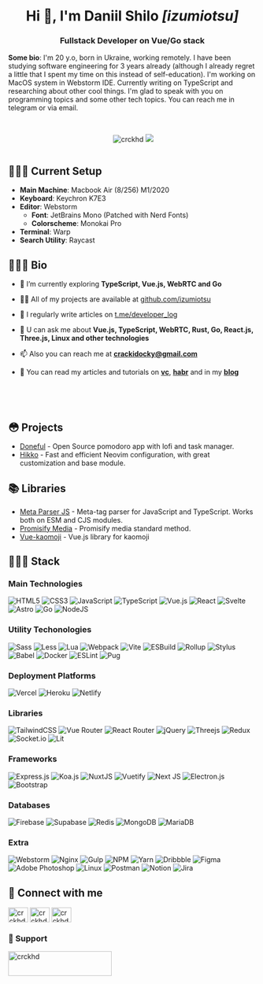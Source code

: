 <h1 align="center">Hi 👋, I'm Daniil Shilo <em>[izumiotsu]</em></h1>
<h3 align="center">Fullstack Developer on Vue/Go stack</h3>

**Some bio**: I'm 20 y.o, born in Ukraine, working remotely. I have been studying software engineering for 3 years already (although I already regret a little that I spent my time on this instead of self-education). I'm working on MacOS system in Webstorm IDE. Currently writing on TypeScript and researching about other cool things. I'm glad to speak with you on programming topics and some other tech topics. You can reach me in telegram or via email.

<br>

<p align="center">
<img src="https://www.codewars.com/users/crackidocky/badges/micro" alt=""/>
<img src="https://komarev.com/ghpvc/?username=crckhd&label=Views&color=43de70&style=flat" alt="crckhd" />
<img src="https://img.shields.io/badge/dynamic/json?style=flat&labelColor=black&color=%23ffa116&label=Solved&query=solvedOverTotal&url=https%3A%2F%2Fleetcode-badge.vercel.app%2Fapi%2Fusers%2Fcrackidocky&logo=leetcode&logoColor=green" />
</p>

<p align="center">
  <img src="https://github-readme-stats.vercel.app/api?username=izumiotsu" alt="">
</p>

## 👨🏻‍💻 Current Setup
* **Main Machine**: Macbook Air (8/256) M1/2020
* **Keyboard**: Keychron K7E3
* **Editor**: Webstorm
  * **Font**: JetBrains Mono (Patched with Nerd Fonts)
  * **Colorscheme**: Monokai Pro
* **Terminal**: Warp
* **Search Utility**: Raycast

## 💁🏻‍♂️ Bio

- 🌱 I’m currently exploring **TypeScript, Vue.js, WebRTC and Go**

- 👨‍💻 All of my projects are available at [github.com/izumiotsu](https://github.com/izumiotsu)

- 📝 I regularly write articles on [t.me/developer_log](https://t.me/developer_log)

- 💬 U can ask me about **Vue.js, TypeScript, WebRTC, Rust, Go, React.js, Three.js, Linux and other technologies**

- 📫 Also you can reach me at **crackidocky@gmail.com**

- 🔗 You can read my articles and tutorials on **[vc](https://vc.ru/u/1178100-daniil-shilo)**, **[habr](https://habr.com/ru/users/crackidocky/posts/)** and in my **[blog](https://izumiotsu.vercel.app)**

<br>
<br>

<p align="center">
  <img src="https://github-readme-stats.vercel.app/api/top-langs/?username=izumiotsu&layout=compact" alt="">
</p>

## 😳 Projects
- [Doneful](https://github.com/crackidocky/doneful) - Open Source pomodoro app with lofi and task manager.
- [Hikko](https://github.com/crackidocky/hikko) - Fast and efficient Neovim configuration, with great customization and base module.

## 📚 Libraries
- [Meta Parser JS](https://gitlab.com/izumiotsu/meta-scrapper) - Meta-tag parser for JavaScript and TypeScript. Works both on ESM and CJS modules.
- [Promisify Media](https://gitlab.com/izumiotsu/promisify-media) - Promisify media standard method.
- [Vue-kaomoji](https://gitlab.com/izumiotsu/vue-kaomoji) - Vue.js library for kaomoji

## 🙋🏻‍♂️ Stack

### Main Technologies
![HTML5](https://img.shields.io/badge/HTML5-%23E34F26.svg?style=plastic&logo=html5&logoColor=white)
![CSS3](https://img.shields.io/badge/CSS3-%231572B6.svg?style=plastic&logo=css3&logoColor=white)
![JavaScript](https://img.shields.io/badge/Javascript-%23323330.svg?style=plastic&logo=javascript&logoColor=%23F7DF1E)
![TypeScript](https://img.shields.io/badge/Typescript-%23007ACC.svg?style=plastic&logo=typescript&logoColor=white)
![Vue.js](https://img.shields.io/badge/Vue.js-%2335495e.svg?style=plastic&logo=vuedotjs&logoColor=%234FC08D)
![React](https://img.shields.io/badge/React-%2320232a.svg?style=plastic&logo=react&logoColor=%2361DAFB)
![Svelte](https://img.shields.io/badge/Svelte-%23f1413d.svg?style=plastic&logo=svelte&logoColor=white)
![Astro](https://img.shields.io/badge/Astro-242424?style=plastic&logo=astro)
![Go](https://img.shields.io/badge/Go-%2300ADD8.svg?style=plastic&logo=go&logoColor=white)
![NodeJS](https://img.shields.io/badge/Node.js-6DA55F?style=plastic&logo=node.js&logoColor=white)

### Utility Techonologies
![Sass](https://img.shields.io/badge/Sass-hotpink.svg?style=plastic&logo=Sass&logoColor=white)
![Less](https://img.shields.io/badge/Less-2B4C80?style=plastic&logo=Less&logoColor=white)
![Lua](https://img.shields.io/badge/Lua-%232C2D72.svg?style=plastic&logo=Lua&logoColor=white)
![Webpack](https://img.shields.io/badge/Webpack-%238DD6F9.svg?style=plastic&logo=Webpack&logoColor=black)
![Vite](https://img.shields.io/badge/Vite-white?style=plastic&logo=vite&logoColor=yellow)
![ESBuild](https://img.shields.io/badge/ESBuild-yellow?style=plastic&logo=esbuild&logoColor=black)
![Rollup](https://img.shields.io/badge/Rollup-white?style=plastic&logo=rollup.js)
![Stylus](https://img.shields.io/badge/Stylus-%23ff6347.svg?style=plastic&logo=Stylus&logoColor=white)
![Babel](https://img.shields.io/badge/Babel-F9DC3e?style=plastic&logo=babel&logoColor=black)
![Docker](https://img.shields.io/badge/Docker-%230db7ed.svg?style=plastic&logo=docker&logoColor=white)
![ESLint](https://img.shields.io/badge/ESLint-4B3263?style=plastic&logo=eslint&logoColor=white)
![Pug](https://img.shields.io/badge/Pug-FFF?style=plastic&logo=pug&logoColor=A86454)

### Deployment Platforms
![Vercel](https://img.shields.io/badge/Vercel-%23000000.svg?style=plastic&logo=vercel&logoColor=white)
![Heroku](https://img.shields.io/badge/Heroku-%23430098.svg?style=plastic&logo=heroku&logoColor=white)
![Netlify](https://img.shields.io/badge/Netlify-%23000000.svg?style=plastic&logo=netlify&logoColor=#00C7B7)

### Libraries
![TailwindCSS](https://img.shields.io/badge/TailwindCSS-%2338B2AC.svg?style=plastic&logo=tailwind-css&logoColor=white)
![Vue Router](https://img.shields.io/badge/Vue%20Router-darkgreen?style=plastic&logo=vue.js&logoColor=white)
![React Router](https://img.shields.io/badge/React_Router-CA4245?style=plastic&logo=react-router&logoColor=white)
![jQuery](https://img.shields.io/badge/JQuery-%230769AD.svg?style=plastic&logo=jquery&logoColor=white)
![Threejs](https://img.shields.io/badge/Threejs-black?style=plastic&logo=three.js&logoColor=white)
![Redux](https://img.shields.io/badge/Redux-%23593d88.svg?style=plastic&logo=redux&logoColor=white)
![Socket.io](https://img.shields.io/badge/Socket.io-black?style=plastic&logo=socket.io&badgeColor=010101)
![Lit](https://img.shields.io/badge/Lit-lightblue?style=plastic&logo=lit&logoColor=black)

### Frameworks
![Express.js](https://img.shields.io/badge/Express.js-%23404d59.svg?style=plastic&logo=Express&logoColor=%2361DAFB)
![Koa.js](https://img.shields.io/badge/Koa.js-lightblue?style=plastic&logo=koa&logoColor=black)
![NuxtJS](https://img.shields.io/badge/Nuxt-black?style=plastic&logo=Nuxt.js&logoColor=white)
![Vuetify](https://img.shields.io/badge/Vuetify-1867C0?style=plastic&logo=vuetify&logoColor=AEDDFF)
![Next JS](https://img.shields.io/badge/Next-black?style=plastic&logo=Next.js&logoColor=white)
![Electron.js](https://img.shields.io/badge/Electron-191970?style=plastic&logo=Electron&logoColor=white)
![Bootstrap](https://img.shields.io/badge/Bootstrap-%23563D7C.svg?style=plastic&logo=Bootstrap&logoColor=white)

### Databases
![Firebase](https://img.shields.io/badge/Firebase-%23039BE5.svg?style=plastic&logo=Firebase) 
![Supabase](https://img.shields.io/badge/Supabase-3ECF8E?style=plastic&logo=supabase&logoColor=white)
![Redis](https://img.shields.io/badge/Redis-%23DD0031.svg?style=plastic&logo=redis&logoColor=white)
![MongoDB](https://img.shields.io/badge/MongoDB-%234ea94b.svg?style=plastic&logo=mongodb&logoColor=white)
![MariaDB](https://img.shields.io/badge/MariaDB-003545?style=plastic&logo=mariadb&logoColor=white)

### Extra
![Webstorm](https://img.shields.io/badge/Webstorm-blue?style=plastic&logo=webstorm&logoColor=white)
![Nginx](https://img.shields.io/badge/Nginx-%23009639.svg?style=plastic&logo=nginx&logoColor=white)
![Gulp](https://img.shields.io/badge/Gulp.js-%23CF4647.svg?style=plastic&logo=gulp&logoColor=white)
![NPM](https://img.shields.io/badge/npm-%23000000.svg?style=plastic&logo=npm&logoColor=white)
![Yarn](https://img.shields.io/badge/yarn-%232C8EBB.svg?style=plastic&logo=yarn&logoColor=white)
![Dribbble](https://img.shields.io/badge/Dribbble-EA4C89?style=plastic&logo=dribbble&logoColor=white)
![Figma](https://img.shields.io/badge/Figma-%23F24E1E.svg?style=plastic&logo=figma&logoColor=white)
![Adobe Photoshop](https://img.shields.io/badge/Adobe%20Photoshop-%2331A8FF.svg?style=plastic&logo=adobephotoshop&logoColor=white)
![Linux](https://img.shields.io/badge/Linux-FCC624?style=plastic&logo=Linux&logoColor=black)
![Postman](https://img.shields.io/badge/Postman-FF6C37?style=plastic&logo=postman&logoColor=white)
![Notion](https://img.shields.io/badge/Notion-%23000000.svg?style=plastic&logo=notion&logoColor=white)
![Jira](https://img.shields.io/badge/Jira-%230A0FFF.svg?style=plastic&logo=jira&logoColor=white)

## 🤝 Connect with me
<p align="left">
<a href="https://codepen.io/crckhd" target="blank"><img align="center" src="https://raw.githubusercontent.com/rahuldkjain/github-profile-readme-generator/master/src/images/icons/Social/codepen.svg" alt="crckhd" height="30" width="40" /></a>
<a href="https://instagram.com/crckhd" target="blank"><img align="center" src="https://raw.githubusercontent.com/rahuldkjain/github-profile-readme-generator/master/src/images/icons/Social/instagram.svg" alt="crckhd" height="30" width="40" /></a>
<a href="https://www.leetcode.com/crckhd" target="blank"><img align="center" src="https://raw.githubusercontent.com/rahuldkjain/github-profile-readme-generator/master/src/images/icons/Social/leet-code.svg" alt="crckhd" height="30" width="40" /></a>
</p>

### 💸 Support
<p><a href="https://ko-fi.com/crckhd"> <img align="left" src="https://cdn.ko-fi.com/cdn/kofi3.png?v=3" height="50" width="210" alt="crckhd" /></a></p><br><br>

